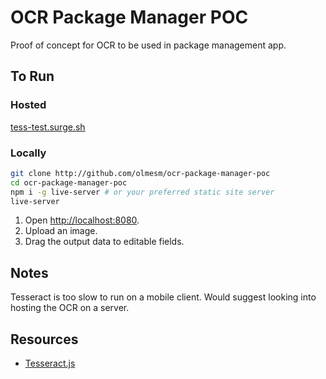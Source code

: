 # OCR Package Manager POC

Proof of concept for OCR to be used in package management app.

## To Run

### Hosted

[tess-test.surge.sh](http://tess-test.surge.sh)

### Locally

```bash
git clone http://github.com/olmesm/ocr-package-manager-poc
cd ocr-package-manager-poc
npm i -g live-server # or your preferred static site server
live-server
```

1. Open [http://localhost:8080](http://localhost:8080).
1. Upload an image.
1. Drag the output data to editable fields.

## Notes

Tesseract is too slow to run on a mobile client. Would suggest looking into hosting the OCR on a server.

## Resources

* [Tesseract.js](http://tesseract.projectnaptha.com/)
